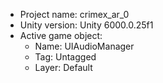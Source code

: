 <!-- UNITY CODE ASSIST INSTRUCTIONS START -->
- Project name: crimex_ar_0
- Unity version: Unity 6000.0.25f1
- Active game object:
  - Name: UIAudioManager
  - Tag: Untagged
  - Layer: Default
<!-- UNITY CODE ASSIST INSTRUCTIONS END -->